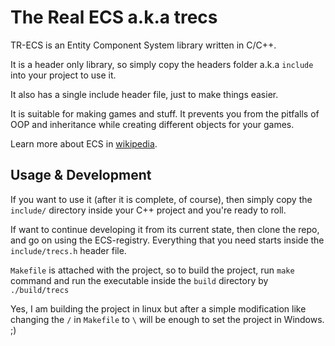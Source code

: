 # The Real ECS a.k.a trecs

TR-ECS is an Entity Component System library written in C/C++. 

It is a header only library, so simply copy the headers folder a.k.a `include` into your project to use it.

It also has a single include header file, just to make things easier.

It is suitable for making games and stuff. It prevents you from the pitfalls of OOP and inheritance while creating different objects for your games.

Learn more about ECS in [wikipedia](https://en.wikipedia.org/wiki/Entity_component_system).

## Usage & Development

If you want to use it (after it is complete, of course), then simply copy the `include/` directory inside your C++ project and you're ready to roll.

If want to continue developing it from its current state, then clone the repo, and go on using the ECS-registry. Everything that you need starts inside the `include/trecs.h` header file.

`Makefile` is attached with the project, so to build the project, run `make` command and run the executable inside  the `build` directory by `./build/trecs`

Yes, I am building the project in linux but after a simple modification like changing the `/` in `Makefile` to `\` will be enough to set the project in Windows. ;)

